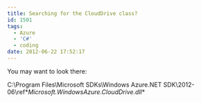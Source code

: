 ```yaml
---
title: Searching for the CloudDrive class?
id: 1501
tags:
  - Azure
  - 'C#'
  - coding
date: 2012-06-22 17:52:17
---
```


You may want to look there:

C:\Program Files\Microsoft SDKs\Windows Azure\.NET SDK\2012-06\ref\**Microsoft.WindowsAzure.CloudDrive.dll**
